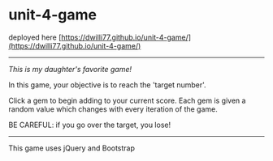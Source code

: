 # unit-4-game

deployed here [https://dwilli77.github.io/unit-4-game/](https://dwilli77.github.io/unit-4-game/)

***

*This is my daughter's favorite game!*

In this game, your objective is to reach the 'target number'.

Click a gem to begin adding to your current score. Each gem is given a random value which changes with every iteration of the game.

BE CAREFUL: if you go over the target, you lose!

___

This game uses jQuery and Bootstrap
